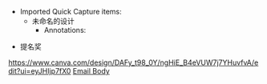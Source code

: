 - Imported Quick Capture items:
    - 未命名的设计
        - Annotations:

* 提名奖



https://www.canva.com/design/DAFy_t98_0Y/ngHiE_B4eVUW7j7YHuvfvA/edit?ui=eyJHIjp7fX0 [Email Body](https://files.todoist.com/BDM7bkL800CPkYwUJurE44Enu32hBYiIKcG6nJCGsgJF2PaKhBoyfkf92wca0vwL/by/21878347/as/file.html)
